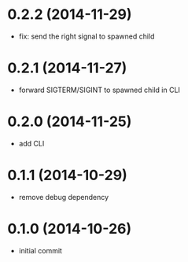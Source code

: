 # 0.2.2 (2014-11-29)

  * fix: send the right signal to spawned child

# 0.2.1 (2014-11-27)

  * forward SIGTERM/SIGINT to spawned child in CLI

# 0.2.0 (2014-11-25)

  * add CLI

# 0.1.1 (2014-10-29)

  * remove debug dependency

# 0.1.0 (2014-10-26)

  * initial commit
